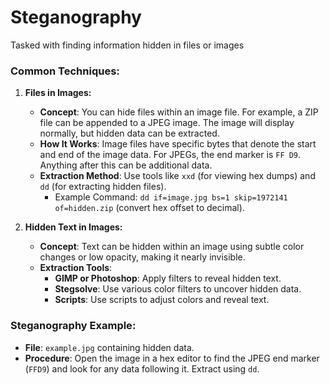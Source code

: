 # Steganography

Tasked with finding information hidden in files or images

### **Common Techniques:**

1. **Files in Images:**
   * **Concept**: You can hide files within an image file. For example, a ZIP file can be appended to a JPEG image. The image will display normally, but hidden data can be extracted.
   * **How It Works**: Image files have specific bytes that denote the start and end of the image data. For JPEGs, the end marker is `FF D9`. Anything after this can be additional data.
   * **Extraction Method**: Use tools like `xxd` (for viewing hex dumps) and `dd` (for extracting hidden files).
     * Example Command: `dd if=image.jpg bs=1 skip=1972141 of=hidden.zip` (convert hex offset to decimal).
2.  **Hidden Text in Images:**

    * **Concept**: Text can be hidden within an image using subtle color changes or low opacity, making it nearly invisible.
    * **Extraction Tools**:
      * **GIMP or Photoshop**: Apply filters to reveal hidden text.
      * **Stegsolve**: Use various color filters to uncover hidden data.
      * **Scripts**: Use scripts to adjust colors and reveal text.



### **Steganography Example**:

* **File**: `example.jpg` containing hidden data.
* **Procedure**: Open the image in a hex editor to find the JPEG end marker (`FFD9`) and look for any data following it. Extract using `dd`.







